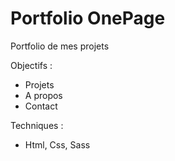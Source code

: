 # Portfolio OnePage

Portfolio de mes projets  

Objectifs :  
- Projets
- A propos
- Contact

Techniques :  
- Html, Css, Sass
